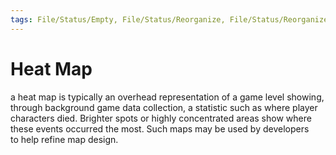 ```yaml
---
tags: File/Status/Empty, File/Status/Reorganize, File/Status/Reorganize, File/Status/Recategorize, File/Status/Summarize, File/Status/Structuralize
---
```


# Heat Map

a heat map is typically an overhead representation of a game level showing, through background game data collection, a statistic such as where player characters died. Brighter spots or highly concentrated areas show where these events occurred the most. Such maps may be used by developers to help refine map design.





